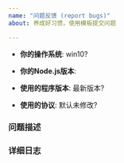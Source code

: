 ```yaml
---
name: "问题反馈 (report bugs)"
about: 养成好习惯，使用模板提交问题

---
```


<!--
Thank you for reporting an issue.
请尽量提供以下信息
-->

* **你的操作系统**: win10?

<!-- 如 12.18.0 -->
* **你的Node.js版本**: 

<!-- 如 1.13.3 -->
* **使用的程序版本**: 最新版本?

<!--
如果你没有修改过，默认是安卓手机协议
如果你修改了config.platform
可能的值是apad，ipad，iMac，安卓手表
-->
* **使用的协议**: 默认未修改?

### 问题描述

<!--
添加日志可以有助快速定位问题
建议修改config.log_level为"debug"或"trace"以获得更详细的日志
-->
### 详细日志
